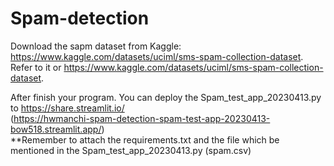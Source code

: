 # Spam-detection
Download the sapm dataset from Kaggle: https://www.kaggle.com/datasets/uciml/sms-spam-collection-dataset.  
Refer to it or https://www.kaggle.com/datasets/uciml/sms-spam-collection-dataset.

After finish your program. You can deploy the Spam_test_app_20230413.py to https://share.streamlit.io/   
(https://hwmanchi-spam-detection-spam-test-app-20230413-bow518.streamlit.app/)  
**Remember to attach the requirements.txt and the file which be mentioned in the Spam_test_app_20230413.py (spam.csv)  
